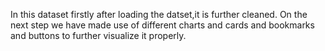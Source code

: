 In this dataset firstly after loading the datset,it is further cleaned.
On the next step we have made use of different charts and cards and bookmarks and buttons to further visualize it properly.
